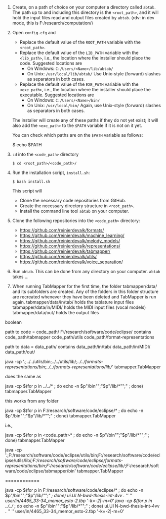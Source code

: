 1. Create, on a path of choice on your computer a directory called `abtab`. The path up to and including this directory is the `<root_path>`, and it will hold the input files read and output files created by `abtab`.
   (rdv: in dev mode, this is F:/research/computation/)

2. Open `config.cfg` and
   - Replace the default value of the `ROOT_PATH` variable with the `<root_path>`.
   - Replace the default value of the `LIB_PATH` variable with the `<lib_path>`, i.e., the location where the installer should place the code. Suggested locations are
     - On Windows: `C:/Users/<Name>/lib/abtab/`   
     - On Unix: `/usr/local/lib/abtab/`
   Use Unix-style (forward) slashes as separators in both cases. 
   - Replace the default value of the `EXE_PATH` variable with the `<exe_path>`, i.e., the location where the installer should place the executable. Suggested locations are 
     - On Windows: `C:/Users/<Name>/bin/`
     - On Unix: `/usr/local/bin/`
   Again, use Unix-style (forward) slashes as separators in both cases.

   The installer will create any of these paths if they do not yet exist; it will also add the `<exe_path>` to the `$PATH` variable if it is not on it yet.     

   You can check which paths are on the `$PATH` variable as follows:

      $ echo $PATH

3. `cd` into the `<code_path>` directory

       $ cd <root_path>/<code_path>/

4. Run the installation script, `install.sh`:

       $ bash install.sh

   This script will 
   - Clone the necessary code repositories from GitHub.
   - Create the necessary directory structure in `<root_path>`.
   - Install the command line tool `abtab` on your computer. 


1. Clone the following repositories into the `<code_path>` directory:
   - https://github.com/reinierdevalk/formats/
   - https://github.com/reinierdevalk/machine_learning/
   - https://github.com/reinierdevalk/melody_models/
   - https://github.com/reinierdevalk/representations/
   - https://github.com/reinierdevalk/tabmapper/
   - https://github.com/reinierdevalk/utils/
   - https://github.com/reinierdevalk/voice_separation/
  




5. Run `abtab`. This can be done from any directory on your computer.
   `abtab` takes ...


 

 
5. When running TabMapper for the first time, the folder tabmapper/data/ and 
   its subfolders are created. Any of the folders in this folder structure are 
   recreated whenever they have been deleted and TabMapper is run again. 
   tabmapper/data/in/tab/	holds the tablature input files
   tabmapper/data/in/MIDI/	holds the MIDI input files (vocal models)
   tabmapper/data/out/		holds the output files


boolean

path to code = 	code_path/				F:/research/software/code/eclipse/
contains	code_path/tabmapper
		code_path/utils
		code_path/format-representations

path to data = 	data_path/
contains	data_path/in/tab/
		data_path/in/MIDI/
		data_path/out/ 




java -cp '.;../../utils/bin;../../utils/lib/*;../../formats-representations/bin;../../formats-representations/lib/*' tabmapper.TabMapper

does the same as

java -cp $(for p in ../../* ; do echo -n $p"/bin"";"$p"/lib/*"";" ; done) tabmapper.TabMapper

this works from any folder

java -cp $(for p in F:/research/software/code/eclipse/* ; do echo -n $p"/bin"";"$p"/lib/*"";" ; done) tabmapper.TabMapper

i.e., 

java -cp $(for p in <code_path>* ; do echo -n $p"/bin"";"$p"/lib/*"";" ; done) tabmapper.TabMapper

java -cp '.;F:/research/software/code/eclipse/utils/bin;F:/research/software/code/eclipse/utils/lib/*;F:/research/software/code/eclipse/formats-representations/bin;F:/research/software/code/eclipse/lib/*;F:/research/software/code/eclipse/tabmapper/bin' tabmapper.TabMapper



============

java -cp $(for p in F:/research/software/code/eclipse/* ; do echo -n $p"/bin"";"$p"/lib/*"";" ; done) ui.UI N-bwd-thesis-int-4vv . '' '' user/in/4465_33-34_memor_esto-2.tbp '-k=-2|-m=0'
java -cp $(for p in ../../* ; do echo -n $p"/bin"";"$p"/lib/*"";" ; done) ui.UI N-bwd-thesis-int-4vv . '' '' user/in/4465_33-34_memor_esto-2.tbp '-k=-2|-m=0'